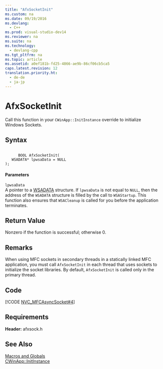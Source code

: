 ```yaml
---
title: "AfxSocketInit"
ms.custom: na
ms.date: 09/19/2016
ms.devlang: 
  - C++
ms.prod: visual-studio-dev14
ms.reviewer: na
ms.suite: na
ms.technology: 
  - devlang-cpp
ms.tgt_pltfrm: na
ms.topic: article
ms.assetid: a0ef181b-fd25-4866-ae9b-86cf06cb5ca5
caps.latest.revision: 12
translation.priority.ht: 
  - de-de
  - ja-jp
---
```

# AfxSocketInit
Call this function in your `CWinApp::InitInstance` override to initialize Windows Sockets.  
  
## Syntax  
  
```  
  
      BOOL AfxSocketInit(  
   WSADATA* lpwsaData = NULL   
);  
```  
  
#### Parameters  
 `lpwsaData`  
 A pointer to a [WSADATA](../vs140/WSADATA-Structure.md) structure. If `lpwsaData` is not equal to `NULL`, then the address of the `WSADATA` structure is filled by the call to `WSAStartup`. This function also ensures that `WSACleanup` is called for you before the application terminates.  
  
## Return Value  
 Nonzero if the function is successful; otherwise 0.  
  
## Remarks  
 When using MFC sockets in secondary threads in a statically linked MFC application, you must call `AfxSocketInit` in each thread that uses sockets to initialize the socket libraries. By default, `AfxSocketInit` is called only in the primary thread.  
  
## Code  
 [!CODE [NVC_MFCAsyncSocket#4](../CodeSnippet/VS_Snippets_Cpp/NVC_MFCAsyncSocket#4)]  
  
## Requirements  
 **Header:** afxsock.h  
  
## See Also  
 [Macros and Globals](../vs140/MFC-Macros-and-Globals.md)   
 [CWinApp::InitInstance](../vs140/CWinApp--InitInstance.md)